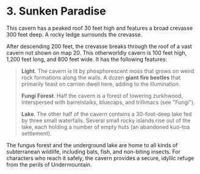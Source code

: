 # 3. Sunken Paradise

This cavern has a peaked roof 30 feet high and features a broad crevasse 300 feet deep. A rocky ledge surrounds the crevasse.

After descending 200 feet, the crevasse breaks through the roof of a vast cavern not shown on map 20. This otherworldly cavern is 100 feet high, 1,200 feet long, and 800 feet wide. It has the following features:

>**Light**. The cavern is lit by phosphorescent moss that grows on weird rock formations along the walls. A dozen **giant fire beetles** that primarily feast on carrion dwell here, adding to the illumination.
>
>**Fungi Forest**. Half the cavern is a forest of towering zurkhwood, interspersed with barrelstalks, bluecaps, and trillimacs (see "Fungi").
>
>**Lake**. The other half of the cavern contains a 30-foot-deep lake fed by three small waterfalls. Several small rocky islands rise out of the lake, each holding a number of empty huts (an abandoned kuo-toa settlement).
>

The fungus forest and the underground lake are home to all kinds of subterranean wildlife, including bats, fish, and non-biting insects. For characters who reach it safely, the cavern provides a secure, idyllic refuge from the perils of Undermountain.